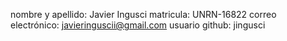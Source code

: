 nombre y apellido: Javier Ingusci
matricula: UNRN-16822
correo electrónico: javieringuscii@gmail.com
usuario github: jingusci
